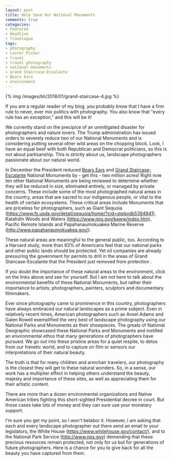```yaml
---
layout: post
title: Help Save Our National Monuments
comments: true
categories:
- Featured
- Headline
- Travelogue
tags:
- photography
- Lester Picker
- travel
- travel photography
- national monuments
- Grand Staircase-Escalante
- Bears Ears
- environment
---
```


{% img /images/bli/2018/01/grand-staircase-4.jpg %}


If you are a regular reader of my blog, you probably know that I have a firm rule to never, ever mix politics with photography. You also know that "every rule has an exception," and this will be it!

<!--more-->

We currently stand on the precipice of an unmitigated disaster for photographers and nature lovers. The Trump administration has issued orders to severely reduce two of our National Monuments and is considering putting several other wild areas on the chopping block. Look, I have an equal beef with both Republican and Democrat politicians, so this is not about partisanship. This is strictly about us, landscape photographers passionate about our natural world. 

In December the President reduced [Bears Ears](https://en.wikipedia.org/wiki/Bears_Ears_National_Monument) and [Grand Staircase-Escalante](https://utah.com/grand-staircase-escalante) National Monuments by - get this - two million acres! 
Right now ten other National Monuments are being reviewed to  determine whether they will be reduced in size, eliminated entirely, or managed by private concerns. These include some of the most photographed natural areas in the country, areas that are sacred to our indigenous people, or vital to the  health of certain ecosystems. These critical areas include Monuments that are priceless for photographers, such as Giant Sequoia (https://www.fs.usda.gov/detail/sequoia/home/?cid=stelprdb5394941), Katahdin Woods and Waters (https://www.nps.gov/kaww/index.htm), Pacific Remote Islands and Papahanaumokuakea Marine Reserve (http://www.papahanaumokuakea.gov/). 

These natural areas are meaningful to the general public, too. According to a Harvard study, more than 93% of Americans feel that our national parks and other public lands should be protected. Yet oil companies are already pressuring the government for permits to drill in the areas of Grand Staircase-Escalante that the President just removed from protection . 

If you doubt the importance of these natural areas to the environment, click on the links above and see for yourself. But I am not here to talk about the environmental benefits of these National Monuments, but rather their importance to artists; photographers, painters, sculptors and documentary filmmakers. 

Ever since photography came to prominence in this country, photographers have always embraced our natural landscapes as a prime subject. Even in relatively recent times, American photographers such as Ansel Adams and Galen Rowell exemplified the very best of landscape photography using our National Parks and Monuments as their showpieces. The greats of National Geographic showcased these National Parks and Monuments and instilled an environmental ethos that many generations of photographers have pursued. We go out into these pristine areas for a quiet respite, to detox from our frenetic world, and to capture on film or sensors our interpretations of their natural beauty. 

The truth is that for many children and armchair travelers, our photography is the closest they will get to these natural wonders. So, in a sense, our work has a multiplier effect in helping others understand the beauty, majesty and importance of these sites, as well as appreciating them for their artistic content. 

There are more than a dozen environmental organizations and Native American tribes fighting this short-sighted Presidential decree in court. But those cases take lots of money and they can sure use your monetary support. 

I'm sure you get my point, so I won't belabor it. However, I am asking that each and every landscape photographer out there send an email to your legislators, the White House (https://www.whitehouse.gov/contact/), and to the National Park Service (http://www.nps.gov) demanding that these precious resources remain protected, not only for us but for generations of future photographers. Here is a chance for you to give back for all the beauty you have captured from them. 









